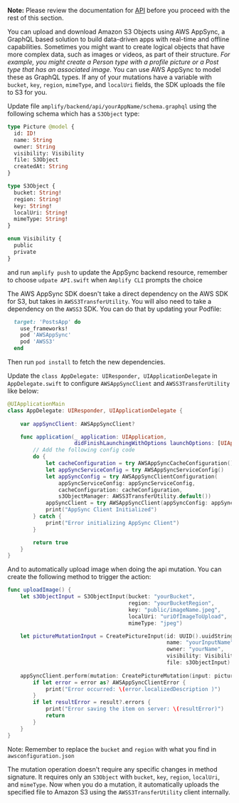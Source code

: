 **Note:** Please review the documentation for [API](~/sdk/api/graphql.md) before you proceed with the rest of this section. 

You can upload and download Amazon S3 Objects using AWS AppSync, a GraphQL based solution to build data-driven apps with real-time and offline capabilities. Sometimes you might want to create logical objects that have more complex data, such as images or videos, as part of their structure.  _For example, you might create a Person type with a profile picture or a Post type that has an associated image_. You can use AWS AppSync to model these as GraphQL types. If any of your mutations have a variable with `bucket`, `key`, `region`, `mimeType`, and `localUri` fields, the SDK uploads the file to S3 for you.

Update file `amplify/backend/api/yourAppName/schema.graphql` using the following schema which has a `S3Object` type:

```graphql
type Picture @model {
  id: ID!
  name: String
  owner: String
  visibility: Visibility
  file: S3Object
  createdAt: String
}

type S3Object {
  bucket: String!
  region: String!
  key: String!
  localUri: String!
  mimeType: String!
}

enum Visibility {
  public
  private
}
```

and run `amplify push` to update the AppSync backend resource, remember to choose `udpate API.swift` when `Amplify CLI` prompts the choice

The AWS AppSync SDK doesn't take a direct dependency on the AWS SDK for S3, but takes in `AWSS3TransferUtility`. You will also need to take a dependency on the `AWSS3` SDK. You can do that by updating your Podfile:

```ruby
  target: 'PostsApp' do
    use_frameworks!
    pod 'AWSAppSync'
    pod 'AWSS3'
  end
```

Then run `pod install` to fetch the new dependencies.

Update the `class AppDelegate: UIResponder, UIApplicationDelegate` in `AppDelegate.swift` to configure `AWSAppSyncClient` and `AWSS3TransferUtility` like below:

```swift
@UIApplicationMain
class AppDelegate: UIResponder, UIApplicationDelegate {
    
    var appSyncClient: AWSAppSyncClient?

    func application(_ application: UIApplication, 
                     didFinishLaunchingWithOptions launchOptions: [UIApplication.LaunchOptionsKey: Any]?) -> Bool {
        // Add the following config code
        do {
            let cacheConfiguration = try AWSAppSyncCacheConfiguration()
            let appSyncServiceConfig = try AWSAppSyncServiceConfig()
            let appSyncConfig = try AWSAppSyncClientConfiguration(
                appSyncServiceConfig: appSyncServiceConfig,
                cacheConfiguration: cacheConfiguration,
                s3ObjectManager: AWSS3TransferUtility.default())
            appSyncClient = try AWSAppSyncClient(appSyncConfig: appSyncConfig)
            print("AppSync Client Initialized")
        } catch {
            print("Error initializing AppSync Client")
        }

        return true
    }
}
```

And to automatically upload image when doing the api mutation. You can create the following method to trigger the action:

```swift
func uploadImage() {
    let s3ObjectInput = S3ObjectInput(bucket: "yourBucket",
                                      region: "yourBucketRegion",
                                      key: "public/imageName.jpeg",
                                      localUri: "uriOfImageToUpload",
                                      mimeType: "jpeg")

    let pictureMutationInput = CreatePictureInput(id: UUID().uuidString,
                                                  name: "yourInputName",
                                                  owner: "yourName",
                                                  visibility: Visibility(rawValue: "public"),
                                                  file: s3ObjectInput)      
  
    appSyncClient.perform(mutation: CreatePictureMutation(input: pictureMutationInput)) { (result, error) in
        if let error = error as? AWSAppSyncClientError {
            print("Error occurred: \(error.localizedDescription )")
        }
        if let resultError = result?.errors {
            print("Error saving the item on server: \(resultError)")
            return
        }
    }
}            
```
Note: Remember to replace the `bucket` and `region` with what you find in `awsconfiguration.json`

The mutation operation doesn't require any specific changes in method signature. It requires only an `S3Object` with `bucket`, `key`, `region`, `localUri`, and `mimeType`. Now when you do a mutation, it automatically uploads the specified file to Amazon S3 using the `AWSS3TransferUtility` client internally.
